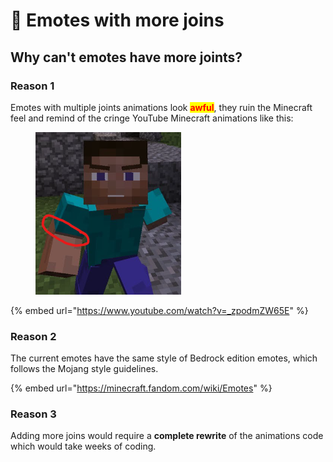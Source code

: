 # 🦴 Emotes with more joins

## Why can't emotes have more joints?

### Reason 1

Emotes with multiple joints animations look <mark style="color:red;">**awful**</mark>, they ruin the Minecraft feel and remind of the cringe YouTube Minecraft animations like this:

<figure><img src="../.gitbook/assets/image (245).png" alt=""><figcaption></figcaption></figure>

{% embed url="https://www.youtube.com/watch?v=_zpodmZW65E" %}

### Reason 2

The current emotes have the same style of Bedrock edition emotes, which follows the Mojang style guidelines.

{% embed url="https://minecraft.fandom.com/wiki/Emotes" %}

### Reason 3

Adding more joins would require a **complete rewrite** of the animations code which would take weeks of coding.
